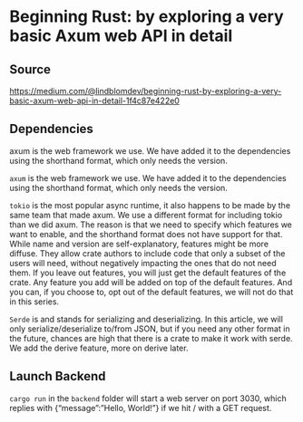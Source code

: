 # Beginning Rust: by exploring a very basic Axum web API in detail

## Source

<https://medium.com/@lindblomdev/beginning-rust-by-exploring-a-very-basic-axum-web-api-in-detail-1f4c87e422e0>

## Dependencies

axum is the web framework we use. We have added it to the dependencies using the shorthand format, which only needs the version.

`axum` is the web framework we use. We have added it to the dependencies using the shorthand format, which only needs the version.

`tokio` is the most popular async runtime, it also happens to be made by the same team that made axum. We use a different format for including tokio than we did axum. The reason is that we need to specify which features we want to enable, and the shorthand format does not have support for that. While name and version are self-explanatory, features might be more diffuse. They allow crate authors to include code that only a subset of the users will need, without negatively impacting the ones that do not need them. If you leave out features, you will just get the default features of the crate. Any feature you add will be added on top of the default features. And you can, if you choose to, opt out of the default features, we will not do that in this series.

`Serde` is and stands for serializing and deserializing. In this article, we will only serialize/deserialize to/from JSON, but if you need any other format in the future, chances are high that there is a crate to make it work with serde. We add the derive feature, more on derive later.

## Launch Backend

`cargo run` in the `backend` folder will start a web server on port 3030, which replies with {“message”:”Hello, World!”} if we hit / with a GET request.
